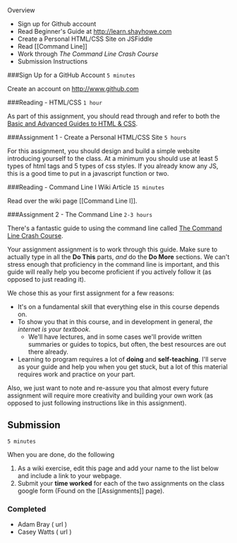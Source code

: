 Overview
  - Sign up for Github account
  - Read Beginner's Guide at http://learn.shayhowe.com
  - Create a Personal HTML/CSS Site on JSFiddle
  - Read [[Command Line]]
  - Work through *The Command Line Crash Course*
  - Submission Instructions

###Sign Up for a GitHub Account
`5 minutes`

Create an account on <http://www.github.com>

###Reading - HTML/CSS
`1 hour`

As part of this assignment, you should read through and refer to both the [Basic and Advanced Guides to HTML & CSS](http://learn.shayhowe.com).

###Assignment 1 - Create a Personal HTML/CSS Site
`5 hours`

For this assignment, you should design and build a simple website introducing yourself to the class. At a minimum you should use at least 5 types of html tags and 5 types of css styles. If you already know any JS, this is a good time to put in a javascript function or two.

###Reading - Command Line I Wiki Article
`15 minutes`

Read over the wiki page [[Command Line I]].

###Assignment 2 - The Command Line
`2-3 hours`

There's a fantastic guide to using the command line called [The Command Line Crash Course](http://cli.learncodethehardway.org/book/). 

Your assignment assignment is to work through this guide. Make sure to actually type in all the **Do This** parts, *and* do the **Do More** sections. We can't stress enough that proficiency in the command line is important, and this guide will really help you become proficient if you actively follow it (as opposed to just reading it).

We chose this as your first assignment for a few reasons:

* It's on a fundamental skill that everything else in this course depends on.
* To show you that in this course, and in development in general, *the internet is your textbook*.
    * We'll have lectures, and in some cases we'll provide written summaries or guides to topics, but often, the best resources are out there already.
* Learning to program requires a lot of **doing** and **self-teaching**. I'll serve as your guide and help you when you get stuck, but a lot of this material requires work and practice on your part.


Also, we just want to note and re-assure you that almost every future assignment will require more creativity and building your own work (as opposed to just following instructions like in this assignment).

## Submission
`5 minutes`

When you are done, do the following

1. As a wiki exercise, edit this page and add your name to the list below and include a link to your webpage.
2. Submit your **time worked** for each of the two assignments on the class google form (Found on the [[Assignments]] page).

### Completed

* Adam Bray ( url )
* Casey Watts ( url )